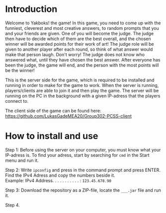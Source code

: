 # Introduction
Welcome to Yakboks! the game! In this game, you need to come up with the funniest, cleverest and most creative answers, to random prompts that you and your friends are given. One of you will become the judge. The judge then have to decide which of them are the best overall, and the chosen winner will be awarded points for their work of art! The judge role will be given to another player after each round, so think of what answer would make that person laugh. Don't worry! The judge does not know who answered what, until they have chosen the best answer.  After everyone has been the judge, the game will end, and the person with the most points will be the winner!

This is the server side for the game, which is required to be installed and running in order to make for the game to work. When the server is running, players/clients are able to join it and then play the game. The server will be running on the PC in the background with a given IP-adress that the players connect to.

The client side of the game can be found here: https://github.com/LukasGadeMEA20/Group302-PCSS-client

# How to install and use
Step 1: Before using the server on your computer, you must know what your IP-adress is. To find your adress, start by searching for ```cmd``` in the Start menu and run it.

Step 2: Write ```ipconfig``` and press in the command prompt and press ENTER.
Find the IPv4 Adress and copy the numbers beside it.   
Example: IPv4 Address. . . . . . . . . . . : ```123.45.678.90```


Step 3: Download the repository as a ZIP-file, locate the ```___.jar``` file and run it.

Step 4.
